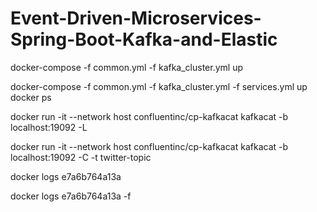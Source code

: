 # Event-Driven-Microservices-Spring-Boot-Kafka-and-Elastic
docker-compose -f common.yml -f kafka_cluster.yml up


docker-compose -f common.yml -f kafka_cluster.yml -f services.yml up
docker ps

 docker run -it --network host confluentinc/cp-kafkacat kafkacat -b localhost:19092 -L
 
 docker run -it --network host confluentinc/cp-kafkacat kafkacat -b localhost:19092 -C -t twitter-topic
 
 docker logs e7a6b764a13a
 
 docker logs e7a6b764a13a -f
 